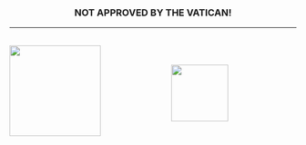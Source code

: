<h3 align="center">NOT APPROVED BY THE VATICAN! </h3>

---


<br>

<!--
<div align="center">
  <img
       src="https://img.shields.io/badge/Windows-0078D6?style=for-the-badge&logo=windows&logoColor=white">
  ᠎ 
  <img
       src="https://img.shields.io/badge/Cplusplus-14354C?style=for-the-badge&logo=python&logoColor=yellow">᠎
  ᠎ 
  <img
       src="https://img.shields.io/badge/Linux-black?style=for-the-badge&logo=linux&logoColor=white">
  ᠎ 
  <img
       src="https://img.shields.io/badge/C%20Language-00599C?style=for-the-badge&logo=c&logoColor=black">
</div>

<br>
-->

<div>
  <a href="https://github.com/Reverend-Zolf">
  <img height="160em" align="left" src="https://github-readme-stats.vercel.app/api?username=Reverend-Zolf&show_icons=true&theme=merko&include_all_commits=true&count_private=true" />
  </a>
</div>

<div align="center"><br><br>
<img src="https://media.tenor.com/nDor6SYMhZYAAAAC/faith-the-unholy-trinity-gary.gif" width="100"></h1>
<p align="center">
</div>

<!--
<br>
<br>
<br>


